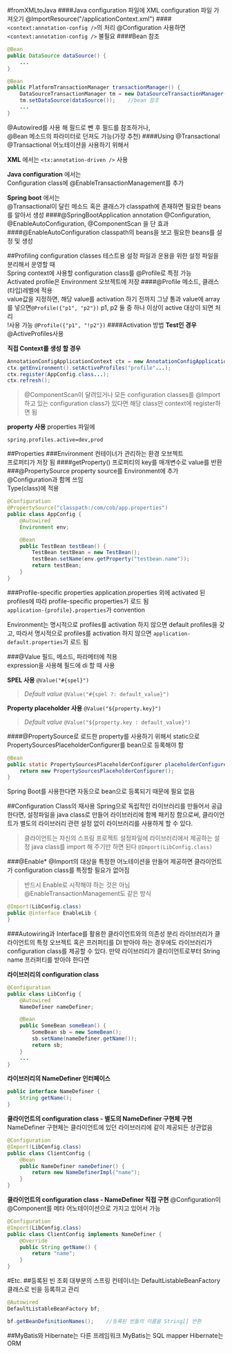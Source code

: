 #fromXMLtoJava
####Java configuration 파일에 XML configuration 파일 가져오기
@ImportResource("/applicationContext.xml")
####`<context:annotation-config />`의 처리
@Configuration 사용하면 `<context:annotation-config />` 불필요	
####Bean 참조
```java
@Bean
public DataSource dataSource() {
	...
}

@Bean
public PlatformTransactionManager transactionManager() {
	DataSourceTransactionManager tm = new DataSourceTransactionManager();
	tm.setDataSource(dataSource());    //bean 참조
	...
}
```
@Autowired를 사용 해 필드로 뺀 후 필드를 참조하거나,    
@Bean 메소드의 파라미터로 던져도 가능(가장 추천)
####Using @Transactional
@Transactional 어노테이션을 사용하기 위해서 

**XML** 에서는	
`<tx:annotation-driven />` 사용	

**Java configuration** 에서는		
Configuration class에 @EnableTransactionManagement를 추가	

**Spring boot** 에서는    
@Transactional이 달린 메소드 혹은 클래스가 classpath에 존재하면 필요한 beans를 알아서 생성
####@SpringBootApplication annotation
@Configuration, @EnableAutoConfiguration, @ComponentScan 을 단 효과
####@EnableAutoConfiguration
classpath의 beans을 보고 필요한 beans를 설정 및 생성

##Profiling configuration classes
테스트용 설정 파일과 운용을 위한 설정 파일을 분리해서 운영할 때	
Spring context에 사용할 configuration class를 @Profile로 특정 가능	
Activated profile은 Environment 오브젝트에 저장
####@Profile
메소드, 클래스(타입)레벨에 적용	
value값을 지정하면, 해당 value를 activation 하기 전까지 그냥 통과	
value에 array를 넣으면`@Profile({"p1", "p2"})` p1, p2 둘 중 하나 이상이 active 대상이 되면 처리	
!사용 가능 `@Profile({"p1", "!p2"})`
####Activation 방법
**Test인 경우**    
@ActiveProfiles사용

**직접 Context를 생성 할 경우**
```java
AnnotationConfigApplicationContext ctx = new AnnotationConfigApplicationContext();
ctx.getEnvironment().setActiveProfiles("profile"...);
ctx.register(AppConfig.class...);
ctx.refresh();
```
>@ComponentScan이 달려있거나 모든 configuration classes를 @Import하고 있는 configuration class가 있다면 해당 class만 context에 register하면 됨

**property 사용**
properties 파일에
```
spring.profiles.active=dev,prod
```

##Properties
###Environment
컨테이너가 관리하는 환경 오브젝트	
프로퍼티가 저장 됨
####getProperty()
프로퍼티의 key를 매개변수로 value를 반환
###@PropertySource
property source를 Environment에 추가	
@Configuration과 함께 쓰임	
Type(class)에 적용
```java
@Configuration
@PropertySource("classpath:/com/cob/app.properties")
public class AppConfig {
	@Autowired
	Environment env;

	@Bean
	public TestBean testBean() {
		TestBean testBean = new TestBean();
		testBean.setName(env.getProperty("testbean.name"));
		return testBean;
	}
}
```
###Profile-specific properties
application.properties 외에 activated 된 profiles에 따라 profile-specific properties가 로드 됨	
`application-{profile}.properties`가 convention

Environment는 명시적으로 profiles를 activation 하지 않으면 default profiles을 갖고, 따라서 명시적으로 profiles를 activation 하지 않으면 `application-default.properties`가 로드 됨

###@Value
필드, 메소드, 파라메터에 적용	
expression을 사용해 필드에 di 할 때 사용	

**SPEL 사용**
`@Value("#{spel}")`
>_Default value_
>`@Value("#{spel ?: default_value}")`

**Property placeholder 사용**
`@Value("${property.key}")`
>_Default value_
>`@Value("${property.key : default_value}")`

####@PropertySource로 로드한 property를 사용하기 위해서
static으로 PropertySourcesPlaceholderConfigurer를 bean으로 등록해야 함
```java
@Bean
public static PropertySourcesPlaceholderConfigurer placeholderConfigurer() {
	return new PropertySourcesPlaceholderConfigurer();
}
```
Spring Boot를 사용한다면 자동으로 bean으로 등록되기 때문에 필요 없음

##Configuration Class의 재사용
Spring으로 독립적인 라이브러리를 만들어서 공급한다면, 설정파일을 java class로 만들어 라이브러리에 함께 패키징 함으로써, 클라이언트가 별도의 라이브러리 관련 설정 없이 라이브러리를 사용하게 할 수 있다.
>클라이언트는 자신의 스프링 프로젝트 설정파일에 라이브러리에서 제공하는 설정 java class를 import 해 주기만 하면 된다
>`@Import(LibConfig.class)`

###@Enable*
@Import의 대상을 특정한 어노테이션을 만들어 제공하면 클라이언트가 configuration class를 특정할 필요가 없어짐
>반드시 Enable로 시작해야 하는 것은 아님    
>@EnableTransactionManagement도 같은 방식

```java
@Import(LibConfig.class)
public @interface EnableLib {
}
```
###Autowiring과 Interface를 활용한 클라이언트와의 의존성 분리
라이브러리가 클라이언트의 특정 오브젝트 혹은 프러퍼티를 DI 받아야 하는 경우에도 라이브러리가 configuration class를 제공할 수 있다.	
만약 라이브러리가 클리이언트로부터 String name 프러퍼티를 받아야 한다면

**라이브러리의 configuration class**
```java
@Configuration
public class LibConfig {
	@Autowired
	NameDefiner nameDefiner;

	@Bean
	public SomeBean someBean() {
		SomeBean sb = new SomeBean();
		sb.setName(nameDefiner.getName());
		return sb;
	}
	...
}
```
**라이브러리의 NameDefiner 인터페이스**
```java
public interface NameDefiner {
	String getName();
}
```
**클라이언트의 configuration class - 별도의 NameDefiner 구현체 구현**
NameDefiner 구현체는 클라이언트에 있던 라이브러리에 같이 제공되든 상관없음
```java
@Configuration
@Import(LibConfig.class)
public class ClientConfig {
	@Bean
	public NameDefiner nameDefiner() {
		return new NameDefinerImpl("name");
	}
}
```
**클라이언트의 configuration class - NameDefiner 직접 구현**
@Configuration이 @Component를 메타 어노테이이션으로 가지고 있어서 가능
```java
@Configuration
@Import(LibConfig.class)
public class ClientConfig implements NameDefiner {
	@Override
	public String getName() {
		return "name";
	}
}
```
#Etc.
##등록된 빈 조회
대부분의 스프링 컨테이너는 DefaultListableBeanFactory 클래스로 빈을 등록하고 관리
```java
@Autowired
DefaultListableBeanFactory bf;

bf.getBeanDefinitionNames();	//등록된 빈들의 이름을 String[] 반환
```
##MyBatis와 Hibernate는 다른 프레임워크
MyBatis는 SQL mapper
Hibernate는 ORM
